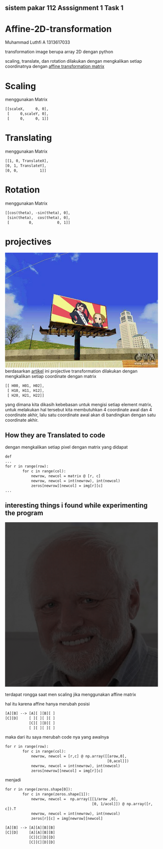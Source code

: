 ## sistem pakar 112 Asssignment 1 Task 1
# Affine-2D-transformation

Muhammad Luthfi A
1313617033

transformation image berupa array 2D dengan python

scaling, translate, dan rotation dilakukan dengan mengkalikan setiap coordinatnya dengan [affine transformation matrix](https://en.wikipedia.org/wiki/Affine_transformation)
# Scaling

menggunakan Matrix
```
[[scaleX,     0, 0],
 [     0,scaleY, 0],
 [     0,     0, 1]]
```
 # Translating
 
 menggunakan Matrix
 ```
[[1, 0, TranslateX],
 [0, 1, TranslateY],
 [0, 0,          1]]
```
# Rotation 

menggunakan Matrix
```
[[cos(theta), -sin(theta), 0],
 [sin(theta),  cos(theta), 0],
 [         0,           0, 1]]
```
# projectives 

![Azunyan wanna be a kaichoo of keiOnBu](https://github.com/LLuthfiY/Affine-2D-transformation/blob/master/img/projTransformed_FIXLAH.jpg)
berdasarkan [artikel](https://math.stackexchange.com/questions/494238/how-to-compute-homography-matrix-h-from-corresponding-points-2d-2d-planar-homog) ini
projective transformation dilakukan dengan mengkalikan setiap coordinate dengan matrix 
```
[[ H00, H01, H02],
 [ H10, H11, H12],
 [ H20, H21, H22]]
```
yang dimana kita dikasih kebebasan untuk mengisi setiap element matrix, untuk melakukan hal tersebut kita membutuhkan 4 coordinate awal dan 4 coordinate akhir, lalu satu coordinate awal akan di bandingkan dengan satu coordinate akhir.

## How they are Translated to code

dengan mengkalikan setiap pixel dengan matrix yang didapat
```
def 
...
for r in range(row):
        for c in range(col):
            newrow, newcol = matrix @ [r, c]
            newrow, newcol = int(newrow), int(newcol)
            zeros[newrow][newcol] = img[r][c]
...
```
## interesting things i found while experimenting the program

![sad](https://github.com/LLuthfiY/Affine-2D-transformation/blob/master/img/scalledOri.jpg)

terdapat rongga saat men scaling jika menggunakan affine matrix 

hal itu karena affine hanya merubah posisi

```
[A][B] --> [A][ ][B][ ]
[C][D]     [ ][ ][ ][ ]
           [C][ ][D][ ]
           [ ][ ][ ][ ]
```

maka dari itu saya merubah code nya yang awalnya 

```
for r in range(row):
        for c in range(col):
            newrow, newcol = [r,c] @ np.array([[arow,0],
                                               [0,acol]])
            newrow, newcol = int(newrow), int(newcol)
            zeros[newrow][newcol] = img[r][c]
```
menjadi
```
for r in range(zeros.shape[0]):
        for c in range(zeros.shape[1]):
            newrow, newcol =  np.array([[1/arow ,0],
                                        [0, 1/acol]]) @ np.array([r, c]).T
            newrow, newcol = int(newrow), int(newcol)
            zeros[r][c] = img[newrow][newcol]
```
```
[A][B] --> [A][A][B][B]
[C][D]     [A][A][B][B]
           [C][C][D][D]
           [C][C][D][D]
```
